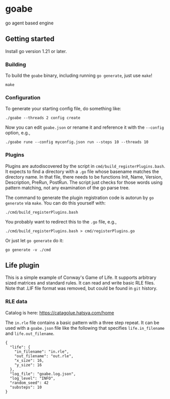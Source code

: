 # goabe
go agent based engine

## Getting started
Install go version 1.21 or later.

### Building
To build the `goabe` binary, including running `go generate`, just use `make`!
```
make
```

### Configuration
To generate your starting config file, do something like:
```
./goabe --threads 2 config create
```
Now you can edit `goabe.json` or rename it and reference it with the `--config` option, e.g.,
```
./goabe rune --config myconfig.json run --steps 10 --threads 10
```

### Plugins
Plugins are autodiscovered by the script in `cmd/build_registerPlugins.bash`.  It expects to find
a directory with a `.go` file whose basename matches the directory name.  In that file, there needs
to be functions Init, Name, Version, Description, PreRun, PostRun.  The script just checks for those
words using pattern matching, not any examination of the go parse tree.

The command to generate the plugin registration code is autorun by `go generate` via `make`.  You
can do this yourself with:
```
./cmd/build_registerPlugins.bash
```
You probably want to redirect this to the `.go` file, e.g.,
```
./cmd/build_registerPlugins.bash > cmd/registerPlugins.go
```

Or just let `go generate` do it:
```
go generate -v ./cmd
```

## Life plugin
This is a simple example of Conway's Game of Life.  It supports arbitrary
sized matrices and standard rules.  It can read and write basic RLE files.
Note that .LIF file format was removed, but could be found in `git` history.
### RLE data
Catalog is here: https://catagolue.hatsya.com/home

The `in.rle` file contains a basic pattern with a three step repeat. It can
be used with a `goabe.json` file like the following that specifies
`life.in_filename` and `life.out_filename`.
```
{
  "life": {
    "in_filename": "in.rle",
    "out_filename": "out.rle",
    "x_size": 16,
    "y_size": 16
  },
  "log_file": "goabe.log.json",
  "log_level": "INFO",
  "random_seed": 42
  "substeps": 10
}
```
